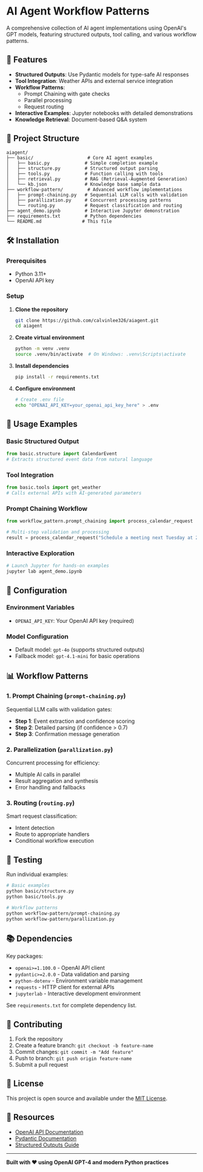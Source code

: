 # AI Agent Workflow Patterns

A comprehensive collection of AI agent implementations using OpenAI's GPT models, featuring structured outputs, tool calling, and various workflow patterns.

## 🚀 Features

- **Structured Outputs**: Use Pydantic models for type-safe AI responses
- **Tool Integration**: Weather APIs and external service integration
- **Workflow Patterns**: 
  - Prompt Chaining with gate checks
  - Parallel processing
  - Request routing
- **Interactive Examples**: Jupyter notebooks with detailed demonstrations
- **Knowledge Retrieval**: Document-based Q&A system

## 📁 Project Structure

```
aiagent/
├── basic/                    # Core AI agent examples
│   ├── basic.py             # Simple completion example
│   ├── structure.py         # Structured output parsing
│   ├── tools.py             # Function calling with tools
│   ├── retrieval.py         # RAG (Retrieval-Augmented Generation)
│   └── kb.json              # Knowledge base sample data
├── workflow-pattern/         # Advanced workflow implementations
│   ├── prompt-chaining.py   # Sequential LLM calls with validation
│   ├── parallization.py     # Concurrent processing patterns
│   └── routing.py           # Request classification and routing
├── agent_demo.ipynb         # Interactive Jupyter demonstration
├── requirements.txt         # Python dependencies
└── README.md               # This file
```

## 🛠️ Installation

### Prerequisites
- Python 3.11+
- OpenAI API key

### Setup

1. **Clone the repository**
   ```bash
   git clone https://github.com/calvinlee326/aiagent.git
   cd aiagent
   ```

2. **Create virtual environment**
   ```bash
   python -m venv .venv
   source .venv/bin/activate  # On Windows: .venv\Scripts\activate
   ```

3. **Install dependencies**
   ```bash
   pip install -r requirements.txt
   ```

4. **Configure environment**
   ```bash
   # Create .env file
   echo "OPENAI_API_KEY=your_openai_api_key_here" > .env
   ```

## 🎯 Usage Examples

### Basic Structured Output
```python
from basic.structure import CalendarEvent
# Extracts structured event data from natural language
```

### Tool Integration
```python
from basic.tools import get_weather
# Calls external APIs with AI-generated parameters
```

### Prompt Chaining Workflow
```python
from workflow_pattern.prompt_chaining import process_calendar_request

# Multi-step validation and processing
result = process_calendar_request("Schedule a meeting next Tuesday at 2pm")
```

### Interactive Exploration
```bash
# Launch Jupyter for hands-on examples
jupyter lab agent_demo.ipynb
```

## 🔧 Configuration

### Environment Variables
- `OPENAI_API_KEY`: Your OpenAI API key (required)

### Model Configuration
- Default model: `gpt-4o` (supports structured outputs)
- Fallback model: `gpt-4.1-mini` for basic operations

## 📊 Workflow Patterns

### 1. Prompt Chaining (`prompt-chaining.py`)
Sequential LLM calls with validation gates:
- **Step 1**: Event extraction and confidence scoring
- **Step 2**: Detailed parsing (if confidence > 0.7)
- **Step 3**: Confirmation message generation

### 2. Parallelization (`parallization.py`)
Concurrent processing for efficiency:
- Multiple AI calls in parallel
- Result aggregation and synthesis
- Error handling and fallbacks

### 3. Routing (`routing.py`)
Smart request classification:
- Intent detection
- Route to appropriate handlers
- Conditional workflow execution

## 🧪 Testing

Run individual examples:
```bash
# Basic examples
python basic/structure.py
python basic/tools.py

# Workflow patterns
python workflow-pattern/prompt-chaining.py
python workflow-pattern/parallization.py
```

## 📚 Dependencies

Key packages:
- `openai>=1.100.0` - OpenAI API client
- `pydantic>=2.0.0` - Data validation and parsing
- `python-dotenv` - Environment variable management
- `requests` - HTTP client for external APIs
- `jupyterlab` - Interactive development environment

See `requirements.txt` for complete dependency list.

## 🤝 Contributing

1. Fork the repository
2. Create a feature branch: `git checkout -b feature-name`
3. Commit changes: `git commit -m "Add feature"`
4. Push to branch: `git push origin feature-name`
5. Submit a pull request

## 📄 License

This project is open source and available under the [MIT License](LICENSE).

## 🔗 Resources

- [OpenAI API Documentation](https://platform.openai.com/docs)
- [Pydantic Documentation](https://docs.pydantic.dev/)
- [Structured Outputs Guide](https://platform.openai.com/docs/guides/structured-outputs)

---

**Built with ❤️ using OpenAI GPT-4 and modern Python practices**
